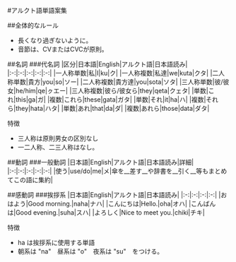 #アルクト語単語案集

##全体的なルール
+ 長くなり過ぎないように。
+ 音節は、CVまたはCVCが原則。

##名詞
###代名詞
|区分|日本語|English|アルクト語|日本語読み|
|:-:|:-:|:-:|:-:|:-:|
|一人称単数|私|I|ku|ク|
|一人称複数|私達|we|kuta|クタ|
|二人称単数|貴方|you|so|ソー|
|二人称複数|貴方達|you|sota|ソタ|
|三人称単数|彼/彼女|he/him|qe|ㇰエー|
|三人称複数|彼ら/彼女ら|they|qeta|クェタ|
|単数|これ|this|ga|ガ|
|複数|これら|these|gata|ガタ|
|単数|それ|it|ha|ハ|
|複数|それら|they|hata|ハタ|
|単数|あれ|that|da|ダ|
|複数|あれら|those|data|ダタ|

特徴
+ 三人称は原則男女の区別なし
+ 一二人称、二三人称はなし。

##動詞
###一般動詞
|日本語|English|アルクト語|日本語読み|詳細|
|:-:|:-:|:-:|:-:|:-:|
|使う|use/do|me|メ|傘を__差す__や辞書を__引く__等もまとめてこの語に集約|


##感動詞
###挨拶系
|日本語|English|アルクト語|日本語読み|
|:-:|:-:|:-:|:-:|
|おはよう|Good morning.|naha|ナハ|
|こんにちは|Hello.|oha|オハ|
|こんばんは|Good evening.|suha|スハ|
|よろしく|Nice to meet you.|chiki|チキ|

特徴
+ ha は挨拶系に使用する単語
+ 朝系は "na"　昼系は "o"　夜系は "su"　をつける。